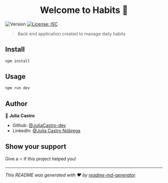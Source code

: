 <h1 align="center">Welcome to Habits 👋</h1>
<p>
  <img alt="Version" src="https://img.shields.io/badge/version-1.0.0-blue.svg?cacheSeconds=2592000" />
  <a href="#" target="_blank">
    <img alt="License: ISC" src="https://img.shields.io/badge/License-ISC-yellow.svg" />
  </a>
</p>

> Back end application created to manage daily habits

## Install

```sh
npm install
```

## Usage

```sh
npm run dev 
```

## Author

👤 **Julia Castro**

* Github: [@JuliaCastro-dev](https://github.com/JuliaCastro-dev)
* LinkedIn: [@Julia Castro Nóbrega](www.linkedin.com/in/julia-castro-nóbrega)

## Show your support

Give a ⭐️ if this project helped you!

***
_This README was generated with ❤️ by [readme-md-generator](https://github.com/kefranabg/readme-md-generator)_

